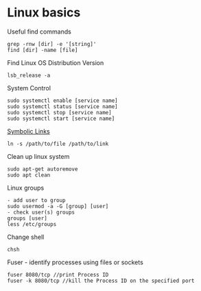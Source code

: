 # Linux basics

Useful find commands
```
grep -rnw [dir] -e '[string]'
find [dir] -name [file]
```

Find Linux OS Distribution Version
```
lsb_release -a
```

System Control
```
sudo systemctl enable [service name]
sudo systemctl status [service name]
sudo systemctl stop [service name]
sudo systemctl start [service name]
```

[Symbolic Links](https://www.lifewire.com/create-symbolic-links-ln-command-4059723)
```
ln -s /path/to/file /path/to/link
```

Clean up linux system
```
sudo apt-get autoremove
sudo apt clean
```

Linux groups
```
- add user to group
sudo usermod -a -G [group] [user]
- check user(s) groups
groups [user] 
less /etc/groups
```

Change shell
```
chsh
```

Fuser - identify processes using files or sockets
```
fuser 8080/tcp //print Process ID
fuser -k 8080/tcp //kill the Process ID on the specified port
```
